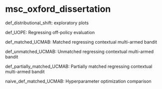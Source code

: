 # msc_oxford_dissertation

def_distributional_shift: exploratory plots 

def_UOPE: Regressing off-policy evaluation

def_matched_UCMAB: Matched regressing contextual multi-armed bandit

def_unmatched_UCMAB: Unmatched regressing contextual multi-armed bandit

def_partially_matched_UCMAB: Partially matched regressing contextual multi-armed bandit

naive_def_matched_UCMAB: Hyperparameter optimization comparison
